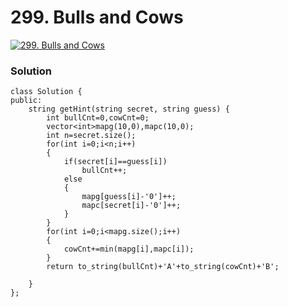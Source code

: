 # 299. Bulls and Cows

[![299. Bulls and Cows](../../assets/lc.svg)](https://leetcode.com/problems/bulls-and-cows/description/)

### Solution
```
class Solution {
public:
    string getHint(string secret, string guess) {
        int bullCnt=0,cowCnt=0;
        vector<int>mapg(10,0),mapc(10,0);
        int n=secret.size();
        for(int i=0;i<n;i++)
        {
            if(secret[i]==guess[i])
                bullCnt++;
            else
            {
                mapg[guess[i]-'0']++;
                mapc[secret[i]-'0']++;
            }
        }
        for(int i=0;i<mapg.size();i++)
        {
            cowCnt+=min(mapg[i],mapc[i]);
        }
        return to_string(bullCnt)+'A'+to_string(cowCnt)+'B';
        
    }
};
```


